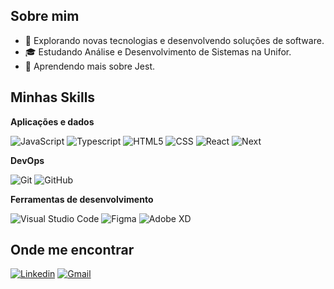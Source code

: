 ## Sobre mim

- 🤔 Explorando novas tecnologias e desenvolvendo soluções de software.
- 🎓 Estudando Análise e Desenvolvimento de Sistemas na Unifor.
- 🌱 Aprendendo mais sobre Jest.

## Minhas Skills

**Aplicações e dados**

![JavaScript](https://img.shields.io/badge/-JavaScript-333333?style=flat&logo=javascript)
![Typescript](https://img.shields.io/badge/-Typescript-333333?style=flat&logo=typescript)
![HTML5](https://img.shields.io/badge/-HTML5-333333?style=flat&logo=HTML5)
![CSS](https://img.shields.io/badge/-CSS-333333?style=flat&logo=CSS3&logoColor=1572B6)
![React](https://img.shields.io/badge/-React-333333?style=flat&logo=react)
![Next](https://img.shields.io/badge/-Next.js-333333?style=flat&logo=nextdotjs)

**DevOps**

![Git](https://img.shields.io/badge/-Git-333333?style=flat&logo=git)
![GitHub](https://img.shields.io/badge/-GitHub-333333?style=flat&logo=github)

**Ferramentas de desenvolvimento**

![Visual Studio Code](https://img.shields.io/badge/-Visual%20Studio%20Code-333333?style=flat&logo=visual-studio-code&logoColor=007ACC)
![Figma](https://img.shields.io/badge/-Figma-333333?style=flat&logo=figma&logoColor=007ACC)
![Adobe XD](https://img.shields.io/badge/-Adobe%20XD-333333?style=flat&logo=adobe-xd&logoColor=007ACC)

## Onde me encontrar

[![Linkedin](https://img.shields.io/badge/-Linkedin-blue?style=flat-square&logo=Linkedin&logoColor=white&link=https://www.linkedin.com/in/andrew-costa-8849aa24a/)](https://www.linkedin.com/in/andrew-costa-8849aa24a/)
[![Gmail](https://img.shields.io/badge/-Gmail-006bed?style=flat-square&logo=Gmail&logoColor=white&link=mailto:andrewcosta.contato@gmail.com)](mailto:andrewcosta.contato@gmail.com)

